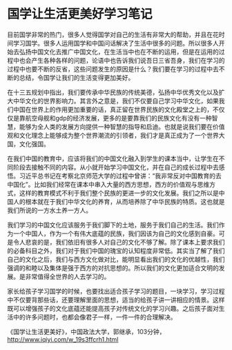 # 国学让生活更美好学习笔记

目前国学非常的热门，很多人觉得国学对自己的生活有非常大的帮助，并且在花时间学习国学。很多人运用国学和中国问话解决了生活中很多的问题。所以很多人开始去弘扬中国文化去推广中国文化，在生活当中也在不断的运用，但是在运用的过程中也会产生各种各样的问题，论语中也告诉我们说吾日三省吾身，我们在学习的过程中也要不断的反省，这些问题发生的原因是什么？我们要在学习的过程中去不断的总结，令国学让我们的生活变得更加美好。

在十三五规划中指出，我们要传承中华民族的传统美德，弘扬中华优秀文化以及扩大中华文化的世界影响力。其言外之意是，我们不仅要自己学习中华文化，如果我们中国在世界上的作用更加重要的话，真正留在世界民族的文化殿堂之上的，不仅仅是靠航空母舰和gdp的经济发展，更多的是要靠我们的民族文化有没有一种智慧，能够为全人类的发展方向提供一种智慧的指导和启迪。也就是说我们要在价值观和文化理念上能够成为整个世界潮流的引领者，我们才是真正成为了一个世界大国，文化强国。

在我们中国的教育中，应该将我们的中国文化融入到学生的课本当中，让学生在不同阶段去接触不同的内容。从小就开始学习中国文化，并在自己的成长过程中去感悟。习近平总书记在考察北京师范大学的过程中曾讲：“我非常反对中国教育的去中国化”。比如我们经常在课本中串入大量的西方思想，西方的价值观与思维方式，这样的教育模式不利于我们整个民族的更进一步的文化发展。我们之所以是中国人的根本就在于我们中华文化的养育，从而培养除了中华民族的特质。这也就是我们所说的一方水土养一方人。

我们学习的中国文化应该服务于我们脚下的土地，服务于我们自己的生活。我们作为一个中国人，作为一个有伟大底蕴的民族，我们因该为自己的文化感到自豪。可是令人悲哀的是，我们依旧有很多人对自己的文化不够了解。除了课本上要求我们的必备科目之外，我们对于我们中国的瑰宝的认知程度非常低。其实当了解了我们自己的文化之后，我们与西方文化做对比，能明显看出我们的文化的优越性，我们强调的和睦以及集体是强于西方的对抗思想的。所以我们的文化更加适合文明的发展。是非常值得全世界的人去学习的。

家长给孩子学习国学的时候，也要找出适合孩子学习的题目，一块学习，学习过程中不仅要背那些话，还要理解里面的思想，适当的给孩子讲一讲相应的情景。这样既可以增强孩子的文化底蕴还能提高孩子对传统文化的学习兴趣。之后孩子面对生活中的许多问题时，也都会像君子一样，一件一件的合理解决。

《国学让生活更美好》，中国政法大学，郭继承，103分钟，http://www.iqiyi.com/w_19s3ffcrh1.html